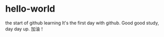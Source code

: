 # hello-world
the start of github learning
It's the first day with github. 
Good good study, day day up.
加油！

